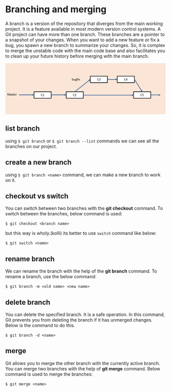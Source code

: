 ﻿# Branching and merging
A branch is a version of the repository that diverges from the main working project. It is a feature available in most modern version control systems. A Git project can have more than one branch. These branches are a pointer to a snapshot of your changes. When you want to add a new feature or fix a bug, you spawn a new branch to summarize your changes. So, it is complex to merge the unstable code with the main code base and also facilitates you to clean up your future history before merging with the main branch.

![enter image description here](https://raw.githubusercontent.com/gitmag-group-admin/Git/main/img/branch1.PNG)


## list branch

using `$ git branch` or `$ git branch --list` commands we can see all the branches on our project.

## create a new branch

using `$ git branch <name>` command, we can make a new branch to work on it.

## checkout vs switch

You can switch between two branches with the **git checkout** command. To switch between the branches, below command is used:

```
$ git checkout <branch name>
```
but this way is wholy.(kolli)
its better to use `switch` command like below:

```
$ git switch <name>
```

## rename branch

We can rename the branch with the help of the **git branch** command. To rename a branch, use the below command:

```
$ git branch -m <old name> <new name>
```

## delete branch

You can delete the specified branch. It is a safe operation. In this command, Git prevents you from deleting the branch if it has unmerged changes. Below is the command to do this.

```
$ git branch -d <name>
```

## merge

Git allows you to merge the other branch with the currently active branch. You can merge two branches with the help of **git merge** command. Below command is used to merge the branches:

```
$ git merge <name>
```



